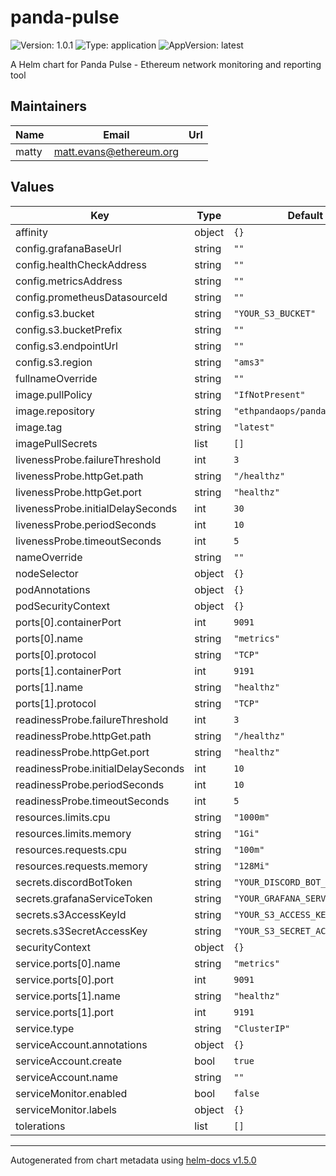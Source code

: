 # panda-pulse

![Version: 1.0.1](https://img.shields.io/badge/Version-1.0.1-informational?style=flat-square) ![Type: application](https://img.shields.io/badge/Type-application-informational?style=flat-square) ![AppVersion: latest](https://img.shields.io/badge/AppVersion-latest-informational?style=flat-square)

A Helm chart for Panda Pulse - Ethereum network monitoring and reporting tool

## Maintainers

| Name | Email | Url |
| ---- | ------ | --- |
| matty | matt.evans@ethereum.org |  |

## Values

| Key | Type | Default | Description |
|-----|------|---------|-------------|
| affinity | object | `{}` |  |
| config.grafanaBaseUrl | string | `""` |  |
| config.healthCheckAddress | string | `""` |  |
| config.metricsAddress | string | `""` |  |
| config.prometheusDatasourceId | string | `""` |  |
| config.s3.bucket | string | `"YOUR_S3_BUCKET"` |  |
| config.s3.bucketPrefix | string | `""` |  |
| config.s3.endpointUrl | string | `""` |  |
| config.s3.region | string | `"ams3"` |  |
| fullnameOverride | string | `""` |  |
| image.pullPolicy | string | `"IfNotPresent"` |  |
| image.repository | string | `"ethpandaops/panda-pulse"` |  |
| image.tag | string | `"latest"` |  |
| imagePullSecrets | list | `[]` |  |
| livenessProbe.failureThreshold | int | `3` |  |
| livenessProbe.httpGet.path | string | `"/healthz"` |  |
| livenessProbe.httpGet.port | string | `"healthz"` |  |
| livenessProbe.initialDelaySeconds | int | `30` |  |
| livenessProbe.periodSeconds | int | `10` |  |
| livenessProbe.timeoutSeconds | int | `5` |  |
| nameOverride | string | `""` |  |
| nodeSelector | object | `{}` |  |
| podAnnotations | object | `{}` |  |
| podSecurityContext | object | `{}` |  |
| ports[0].containerPort | int | `9091` |  |
| ports[0].name | string | `"metrics"` |  |
| ports[0].protocol | string | `"TCP"` |  |
| ports[1].containerPort | int | `9191` |  |
| ports[1].name | string | `"healthz"` |  |
| ports[1].protocol | string | `"TCP"` |  |
| readinessProbe.failureThreshold | int | `3` |  |
| readinessProbe.httpGet.path | string | `"/healthz"` |  |
| readinessProbe.httpGet.port | string | `"healthz"` |  |
| readinessProbe.initialDelaySeconds | int | `10` |  |
| readinessProbe.periodSeconds | int | `10` |  |
| readinessProbe.timeoutSeconds | int | `5` |  |
| resources.limits.cpu | string | `"1000m"` |  |
| resources.limits.memory | string | `"1Gi"` |  |
| resources.requests.cpu | string | `"100m"` |  |
| resources.requests.memory | string | `"128Mi"` |  |
| secrets.discordBotToken | string | `"YOUR_DISCORD_BOT_TOKEN"` |  |
| secrets.grafanaServiceToken | string | `"YOUR_GRAFANA_SERVICE_TOKEN"` |  |
| secrets.s3AccessKeyId | string | `"YOUR_S3_ACCESS_KEY_ID"` |  |
| secrets.s3SecretAccessKey | string | `"YOUR_S3_SECRET_ACCESS_KEY"` |  |
| securityContext | object | `{}` |  |
| service.ports[0].name | string | `"metrics"` |  |
| service.ports[0].port | int | `9091` |  |
| service.ports[1].name | string | `"healthz"` |  |
| service.ports[1].port | int | `9191` |  |
| service.type | string | `"ClusterIP"` |  |
| serviceAccount.annotations | object | `{}` |  |
| serviceAccount.create | bool | `true` |  |
| serviceAccount.name | string | `""` |  |
| serviceMonitor.enabled | bool | `false` |  |
| serviceMonitor.labels | object | `{}` |  |
| tolerations | list | `[]` |  |

----------------------------------------------
Autogenerated from chart metadata using [helm-docs v1.5.0](https://github.com/norwoodj/helm-docs/releases/v1.5.0)
